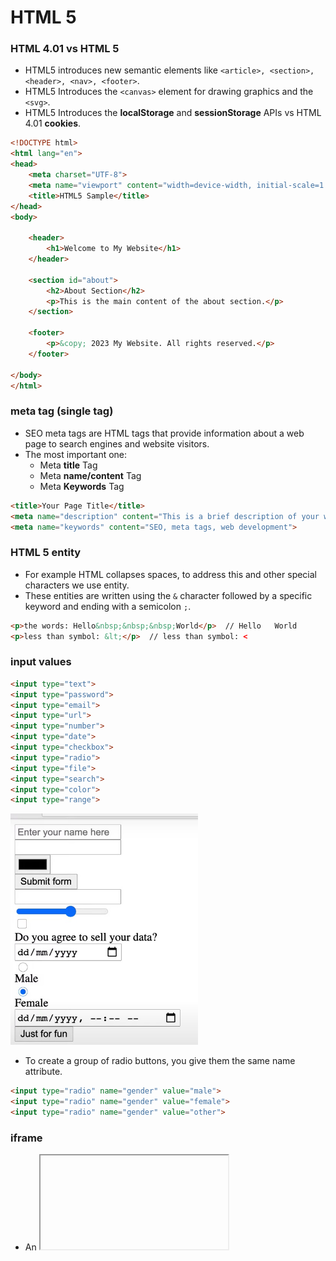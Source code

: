# HTML 5
### HTML 4.01 vs HTML 5
- HTML5 introduces new semantic elements like ```<article>, <section>, <header>, <nav>, <footer>```.
- HTML5 Introduces the ```<canvas>``` element for drawing graphics and the ```<svg>```.
- HTML5 Introduces the **localStorage** and **sessionStorage** APIs vs HTML 4.01 **cookies**.
```html
<!DOCTYPE html>
<html lang="en">
<head>
    <meta charset="UTF-8">
    <meta name="viewport" content="width=device-width, initial-scale=1.0">
    <title>HTML5 Sample</title>
</head>
<body>

    <header>
        <h1>Welcome to My Website</h1>
    </header>

    <section id="about">
        <h2>About Section</h2>
        <p>This is the main content of the about section.</p>
    </section>

    <footer>
        <p>&copy; 2023 My Website. All rights reserved.</p>
    </footer>

</body>
</html>
```
### meta tag (single tag)
- SEO meta tags are HTML tags that provide information about a web page to search engines and website visitors.
- The most important one:
  - Meta **title** Tag
  - Meta **name/content** Tag
  - Meta **Keywords** Tag
```html
<title>Your Page Title</title>
<meta name="description" content="This is a brief description of your webpage.">
<meta name="keywords" content="SEO, meta tags, web development">
```
### HTML 5 entity
- For example HTML collapses spaces, to address this and other special characters we use entity.
- These entities are written using the ```&``` character followed by a specific keyword and ending with a semicolon ```;```.
```html
<p>the words: Hello&nbsp;&nbsp;&nbsp;World</p>  // Hello   World
<p>less than symbol: &lt;</p>  // less than symbol: <
```
### input values
```html
<input type="text">
<input type="password">
<input type="email">
<input type="url">
<input type="number">
<input type="date">
<input type="checkbox">
<input type="radio">
<input type="file">
<input type="search">
<input type="color">
<input type="range">
```
<img src="../Pics/input.jpg" width="300">

- To create a group of radio buttons, you give them the same name attribute.
```html
<input type="radio" name="gender" value="male">
<input type="radio" name="gender" value="female">
<input type="radio" name="gender" value="other">
```
    
### iframe
- An <iframe> (inline frame) is an HTML element that allows you to embed another websites within the current HTML document.
```html
    <iframe
      src="https://www.example.com"
      width="600"
      height="400"
      frameborder="5px"
    ></iframe>
    <iframe
      width="800"
      height="800"
      src="https://www.youtube.com/embed/kfyW8rdzieo?si=Chj_LSsFg01BA-W-"
      title="YouTube video player"
      frameborder="0"
      allow="accelerometer; autoplay; clipboard-write; encrypted-media; gyroscope; picture-in-picture; web-share"
      allowfullscreen
    ></iframe>
```
    
### &lt;pre&gt; tag
- text inside a ```<pre>``` element is displayed in a way that preserves both spaces and line breaks.
    
### Table
- ```<table><thead><tbody>```: Encloses the entire **table/header/body** structure.
- ```<tr>```: Defines a table **row**.
- ```<th>```: Defines a table **header** cell (bold and centered by default).
- ```<td>```: Defines a table **data** cell.
```html
<table>
  <caption>Fruit Prices</caption>
  <thead>
    <tr>
      <th>Fruit</th>
      <th>Price</th>
    </tr>
  </thead>
  <tbody>
    <tr>
      <td>Apple</td>
      <td>$1.50</td>
    </tr>
    <tr>
      <td>Banana</td>
      <td>$0.75</td>
    </tr>
  </tbody>
</table>
```
